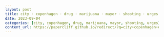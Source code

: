 ```yaml
---
layout: post
title: city · copenhagen · drug · marijuana · mayor · shooting · urges
date: 2023-09-04
categories: [city, copenhagen, drug, marijuana, mayor, shooting, urges]
content_url: https://papercliff.github.io/redirect/?q=city+copenhagen+drug+marijuana+mayor+shooting+urges&tbs=cdr:1,cd_min:9/3/2023,cd_max:9/5/2023
---
```

